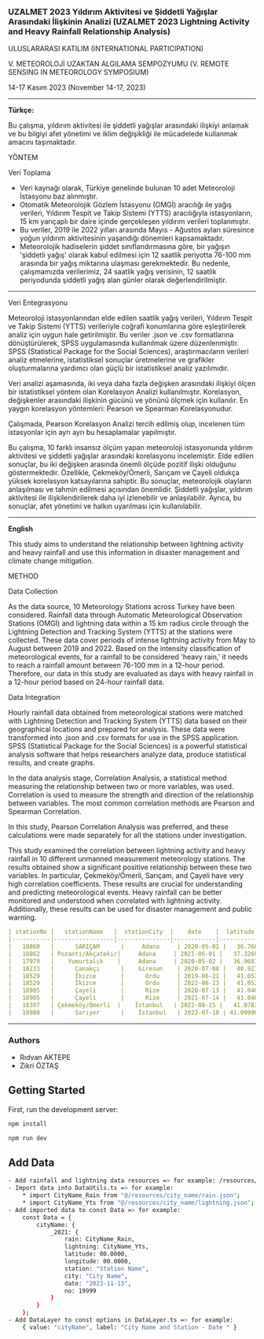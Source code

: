 ### UZALMET 2023 Yıldırım Aktivitesi ve Şiddetli Yağışlar Arasındaki İlişkinin Analizi (UZALMET 2023 Lightning Activity and Heavy Rainfall Relationship Analysis)

ULUSLARARASI KATILIM (INTERNATIONAL PARTICIPATION)

V. METEOROLOJİ UZAKTAN ALGILAMA SEMPOZYUMU (V. REMOTE SENSING IN METEOROLOGY SYMPOSIUM)

14-17 Kasım 2023 (November 14-17, 2023)

---

**Türkçe:**

Bu çalışma, yıldırım aktivitesi ile şiddetli yağışlar arasındaki ilişkiyi anlamak ve bu bilgiyi afet yönetimi ve iklim değişikliği ile mücadelede kullanmak amacını taşımaktadır.

YÖNTEM

Veri Toplama

- Veri kaynağı olarak, Türkiye genelinde bulunan 10 adet Meteoroloji İstasyonu baz alınmıştır.
- Otomatik Meteorolojik Gözlem İstasyonu (OMGİ) aracılığı ile yağış verileri, Yıldırım Tespit ve Takip Sistemi (YTTS) aracılığıyla istasyonların, 15 km yarıçaplı bir daire içinde gerçekleşen yıldırım verileri toplanmıştır.
- Bu veriler, 2019 ile 2022 yılları arasında Mayıs - Ağustos ayları süresince yoğun yıldırım aktivitesinin yaşandığı dönemleri kapsamaktadır.
- Meteorolojik hadiselerin şiddet sınıflandırmasına göre, bir yağışın 'şiddetli yağış' olarak kabul edilmesi için 12 saatlik periyotta 76-100 mm arasında bir yağış miktarına ulaşması gerekmektedir. Bu nedenle, çalışmamızda verilerimiz, 24 saatlik yağış verisinin, 12 saatlik periyodunda şiddetli yağış alan günler olarak değerlendirilmiştir.

---

Veri Entegrasyonu

Meteoroloji istasyonlarından elde edilen saatlik yağış verileri, Yıldırım Tespit ve Takip Sistemi (YTTS) verileriyle coğrafi konumlarına göre eşleştirilerek analiz için uygun hale getirilmiştir. Bu veriler .json ve .csv formatlarına dönüştürülerek, SPSS uygulamasında kullanılmak üzere düzenlenmiştir. SPSS (Statistical Package for the Social Sciences), araştırmacıların verileri analiz etmelerine, istatistiksel sonuçlar üretmelerine ve grafikler oluşturmalarına yardımcı olan güçlü bir istatistiksel analiz yazılımıdır.

Veri analizi aşamasında, iki veya daha fazla değişken arasındaki ilişkiyi ölçen bir istatistiksel yöntem olan Korelasyon Analizi kullanılmıştır. Korelasyon, değişkenler arasındaki ilişkinin gücünü ve yönünü ölçmek için kullanılır. En yaygın korelasyon yöntemleri: Pearson ve Spearman Korelasyonudur.

Çalışmada, Pearson Korelasyon Analizi tercih edilmiş olup, incelenen tüm istasyonlar için ayrı ayrı bu hesaplamalar yapılmıştır.

Bu çalışma, 10 farklı insansız ölçüm yapan meteoroloji istasyonunda yıldırım aktivitesi ve şiddetli yağışlar arasındaki korelasyonu incelemiştir. Elde edilen sonuçlar, bu iki değişken arasında önemli ölçüde pozitif ilişki olduğunu göstermektedir. Özellikle, Çekmeköy/Ömerli, Sarıçam ve Çayeli oldukça yüksek korelasyon katsayılarına sahiptir.
Bu sonuçlar, meteorolojik olayların anlaşılması ve tahmin edilmesi açısından önemlidir. Şiddetli yağışlar, yıldırım aktivitesi ile ilişkilendirilerek daha iyi izlenebilir ve anlaşılabilir. Ayrıca, bu sonuçlar, afet yönetimi ve halkın uyarılması için kullanılabilir.

---

**English**

This study aims to understand the relationship between lightning activity and heavy rainfall and use this information in disaster management and climate change mitigation.

METHOD

Data Collection

As the data source, 10 Meteorology Stations across Turkey have been considered.
Rainfall data through Automatic Meteorological Observation Stations (OMGİ) and lightning data within a 15 km radius circle through the Lightning Detection and Tracking System (YTTS) at the stations were collected.
These data cover periods of intense lightning activity from May to August between 2019 and 2022.
Based on the intensity classification of meteorological events, for a rainfall to be considered 'heavy rain,' it needs to reach a rainfall amount between 76-100 mm in a 12-hour period. Therefore, our data in this study are evaluated as days with heavy rainfall in a 12-hour period based on 24-hour rainfall data.

Data Integration

Hourly rainfall data obtained from meteorological stations were matched with Lightning Detection and Tracking System (YTTS) data based on their geographical locations and prepared for analysis. These data were transformed into .json and .csv formats for use in the SPSS application. SPSS (Statistical Package for the Social Sciences) is a powerful statistical analysis software that helps researchers analyze data, produce statistical results, and create graphs.

In the data analysis stage, Correlation Analysis, a statistical method measuring the relationship between two or more variables, was used. Correlation is used to measure the strength and direction of the relationship between variables. The most common correlation methods are Pearson and Spearman Correlation.

In this study, Pearson Correlation Analysis was preferred, and these calculations were made separately for all the stations under investigation.

This study examined the correlation between lightning activity and heavy rainfall in 10 different unmanned measurement meteorology stations. The results obtained show a significant positive relationship between these two variables. In particular, Çekmeköy/Ömerli, Sarıçam, and Çayeli have very high correlation coefficients.
These results are crucial for understanding and predicting meteorological events. Heavy rainfall can be better monitored and understood when correlated with lightning activity. Additionally, these results can be used for disaster management and public warning.

```yml
| stationNo |   stationName   |  stationCity  |    date    |  latitude   | longitude  | totalRain | totalLighting |
|-----------|-----------------|---------------|------------|-------------|------------|-----------|---------------|
|   18860   |      SARIÇAM      |     Adana     | 2020-05-01 |   36.7687   |  35.7903   |   112.2   |      188      |
|   18862   | Pozantı/Akçatekir|     Adana     | 2021-06-01 |   37.3269   |  34.7956   |   120.0   |      184      |
|   17979   |    Yumurtalık    |     Adana     | 2020-05-02 |   36.9681   |  35.5831   |   157.8   |      151      |
|   18233   |      Çanakçı      |    Giresun    | 2020-07-08 |   40.9272   |  39.00768  |   158.2   |      344      |
|   18529   |      İkizce       |      Ordu     | 2019-06-21 |   41.0528   |  37.0039   |   216.4   |      459      |
|   18529   |      İkizce       |      Ordu     | 2022-06-13 |   41.0528   |  37.0039   |   175.3   |      373      |
|   18905   |      Çayeli       |      Rize     | 2020-07-13 |   41.0408   |  40.7669   |   261.8   |      115      |
|   18905   |      Çayeli       |      Rize     | 2021-07-14 |   41.0408   |  40.7669   |   199.3   |       56      |
|   18397   | Çekmeköy/Ömerli  |    İstanbul   | 2022-08-15 |   41.0783   |  29.3256   |   105.2   |     1169      |
|   18980   |      Sarıyer      |    İstanbul   | 2022-07-10 | 41.099909   | 29.025127  |   153.8   |     2104      |
```

---

### Authors

- Rıdvan AKTEPE
- Zikri ÖZTAŞ

## Getting Started

First, run the development server:

```bash
npm install

npm run dev
```

## Add Data

```bash
- Add rainfall and lightning data resources => for example: /resources/city_name/rain_data.json /resources/city_name/lightning.json
- Import data into DataUtils.ts => for example:
    * import CityName_Rain from "@/resources/city_name/rain.json";
    * import CityName_Yts from "@/resources/city_name/lightning.json";
- Add imported data to const Data => for example:
    const Data = {
        cityName: {
            _2021: {
                rain: CityName_Rain,
                lightning: CityName_Yts,
                latitude: 00.0000,
                longitude: 00.0000,
                station: "Station Name",
                city: "City Name",
                date: "2023-11-13",
                no: 19999
            }
        }
    };
- Add DataLayer to const options in DataLayer.ts => for example:
    { value: "cityName", label: "City Name and Station - Date " }

```
